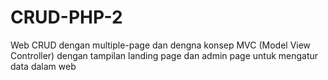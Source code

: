 # CRUD-PHP-2
Web CRUD dengan multiple-page dan dengna konsep MVC (Model View Controller) dengan tampilan landing page dan admin page untuk mengatur data dalam web

